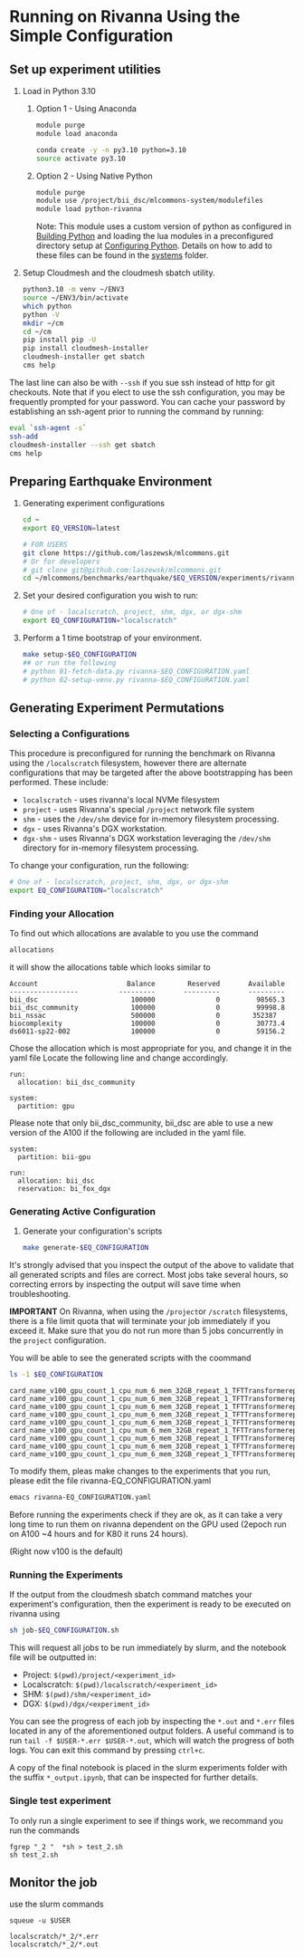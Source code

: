 # Running on Rivanna Using the Simple Configuration

## Set up experiment utilities

1. Load in Python 3.10
   1. Option 1 - Using Anaconda
      ```bash
      module purge
      module load anaconda

      conda create -y -n py3.10 python=3.10
      source activate py3.10
      ```
   2. Option 2 - Using Native Python
      ```bash
      module purge
      module use /project/bii_dsc/mlcommons-system/modulefiles
      module load python-rivanna
      ```
      Note: This module uses a custom version of python as configured in [Building Python](https://github.com/laszewsk/mlcommons/tree/main/systems/rivanna/buildscripts/python-rivanna) and loading the lua modules in a preconfigured directory setup at [Configuring Python](https://github.com/laszewsk/mlcommons/tree/main/systems/rivanna/modulefiles/python-rivanna).  Details on how to add to these files can be found in the [systems](https://github.com/laszewsk/mlcommons/tree/main/systems/rivanna) folder.

2. Setup Cloudmesh and the cloudmesh sbatch utility.
   ```bash
   python3.10 -m venv ~/ENV3
   source ~/ENV3/bin/activate
   which python
   python -V
   mkdir ~/cm
   cd ~/cm
   pip install pip -U
   pip install cloudmesh-installer
   cloudmesh-installer get sbatch
   cms help
   ```

The last line can also be with `--ssh` if you sue ssh instead of http for git checkouts.
Note that if you elect to use the ssh configuration, you may be frequently prompted for your password.  You can cache your password by establishing an ssh-agent prior to running the command by running:

```bash
eval `ssh-agent -s`
ssh-add
cloudmesh-installer --ssh get sbatch
cms help
```



## Preparing Earthquake Environment

1. Generating experiment configurations
   ```bash
   cd ~
   export EQ_VERSION=latest

   # FOR USERS
   git clone https://github.com/laszewsk/mlcommons.git
   # Or for developers
   # git clone git@github.com:laszewsk/mlcommons.git
   cd ~/mlcommons/benchmarks/earthquake/$EQ_VERSION/experiments/rivanna-simple
   ```
   
2. Set your desired configuration you wish to run:
   ```bash
   # One of - localscratch, project, shm, dgx, or dgx-shm
   export EQ_CONFIGURATION="localscratch"
   ```

3. Perform a 1 time bootstrap of your environment.
   ```bash
   make setup-$EQ_CONFIGURATION
   ## or run the following
   # python 01-fetch-data.py rivanna-$EQ_CONFIGURATION.yaml
   # python 02-setup-venv.py rivanna-$EQ_CONFIGURATION.yaml 
   ```


## Generating Experiment Permutations

### Selecting a Configurations

This procedure is preconfigured for running the benchmark on Rivanna using the
`/localscratch` filesystem, however there are alternate configurations that may
be targeted after the above bootstrapping has been performed.
These include:

* `localscratch` - uses rivanna's local NVMe filesystem
* `project` - uses Rivanna's special `/project` network file system
* `shm` - uses the `/dev/shm` device for in-memory filesystem processing.
* `dgx` - uses Rivanna's DGX workstation.
* `dgx-shm` - uses Rivanna's DGX workstation leveraging the `/dev/shm` directory for in-memory filesystem processing.

To change your configuration, run the following:

```bash
# One of - localscratch, project, shm, dgx, or dgx-shm
export EQ_CONFIGURATION="localscratch"
```


### Finding your Allocation

To find out which allocations are avalable to you use the command

```bash
allocations
```
it will show the allocations table which looks similar to 

```
Account                      Balance        Reserved       Available                
-----------------          ---------       ---------       ---------                
bii_dsc                       100000               0         98565.3                
bii_dsc_community             100000               0         99998.8                
bii_nssac                     500000               0        352387                
biocomplexity                 100000               0         30773.4                
ds6011-sp22-002               100000               0         59156.2   
```

Chose the allocation which is most appropriate for you, and change it in the yaml file 
Locate the following line and change accordingly.

```
run:
  allocation: bii_dsc_community 

system:
  partition: gpu
```

Please note that only bii_dsc_community, bii_dsc are able to use a new version of 
the A100 if the following are included in the yaml file.


```
system:
  partition: bii-gpu

run:
  allocation: bii_dsc
  reservation: bi_fox_dgx
```

### Generating Active Configuration

1. Generate your configuration's scripts
   ```bash
   make generate-$EQ_CONFIGURATION
   ```

It's strongly advised that you inspect the output of the above to validate that all generated scripts and files are correct.
Most jobs take several hours, so correcting errors by inspecting the output will save time when troubleshooting.

**IMPORTANT**
On Rivanna, when using the `/project`or `/scratch` filesystems, there is a file limit quota that will terminate your job immediately if you exceed it.
Make sure that you do not run more than 5 jobs concurrently in the `project` configuration.

You will be able to see the generated scripts with the coommand

```bash
ls -1 $EQ_CONFIGURATION
```

```
card_name_v100_gpu_count_1_cpu_num_6_mem_32GB_repeat_1_TFTTransformerepochs_10
card_name_v100_gpu_count_1_cpu_num_6_mem_32GB_repeat_1_TFTTransformerepochs_2
card_name_v100_gpu_count_1_cpu_num_6_mem_32GB_repeat_1_TFTTransformerepochs_20
card_name_v100_gpu_count_1_cpu_num_6_mem_32GB_repeat_1_TFTTransformerepochs_30
card_name_v100_gpu_count_1_cpu_num_6_mem_32GB_repeat_1_TFTTransformerepochs_34
card_name_v100_gpu_count_1_cpu_num_6_mem_32GB_repeat_1_TFTTransformerepochs_40
card_name_v100_gpu_count_1_cpu_num_6_mem_32GB_repeat_1_TFTTransformerepochs_50
card_name_v100_gpu_count_1_cpu_num_6_mem_32GB_repeat_1_TFTTransformerepochs_60
card_name_v100_gpu_count_1_cpu_num_6_mem_32GB_repeat_1_TFTTransformerepochs_70
```

To modify them, pleas make changes to the experiments that you run, please edit the file 
rivanna-EQ_CONFIGURATION.yaml

```bash
emacs rivanna-EQ_CONFIGURATION.yaml
```

Before running the experiments check if they are ok, as it can take a very long time 
to run them on rivanna dependent on the GPU used 
(2epoch run on A100 ~4 hours and for K80 it runs 24 hours).

(Right now v100 is the default)

### Running the Experiments

If the output from the cloudmesh sbatch command matches your experiment's configuration, then the experiment is ready to be executed on rivanna using

```bash
sh job-$EQ_CONFIGURATION.sh
```

This will request all jobs to be run immediately by slurm, and the notebook file will be outputted in:

* Project: `$(pwd)/project/<experiment_id>`
* Localscratch: `$(pwd)/localscratch/<experiment_id>`
* SHM: `$(pwd)/shm/<experiment_id>`
* DGX: `$(pwd)/dgx/<experiment_id>`

You can see the progress of each job by inspecting the `*.out` and `*.err` files located in any of the aforementioned output folders.
A useful command is to run `tail -f $USER-*.err $USER-*.out`, which will watch the progress of both logs.  You can exit this command by pressing `ctrl+c`.

A copy of the final notebook is placed in the slurm experiments folder with the suffix `*_output.ipynb`, that can be inspected for further details.

### Single test experiment

To only run a single experiment to see if things work, we recommand you run the commands

```
fgrep "_2 "  *sh > test_2.sh
sh test_2.sh 
```

## Monitor the job

use the slurm commands

```
squeue -u $USER
```

```
localscratch/*_2/*.err
localscratch/*_2/*.out
```
